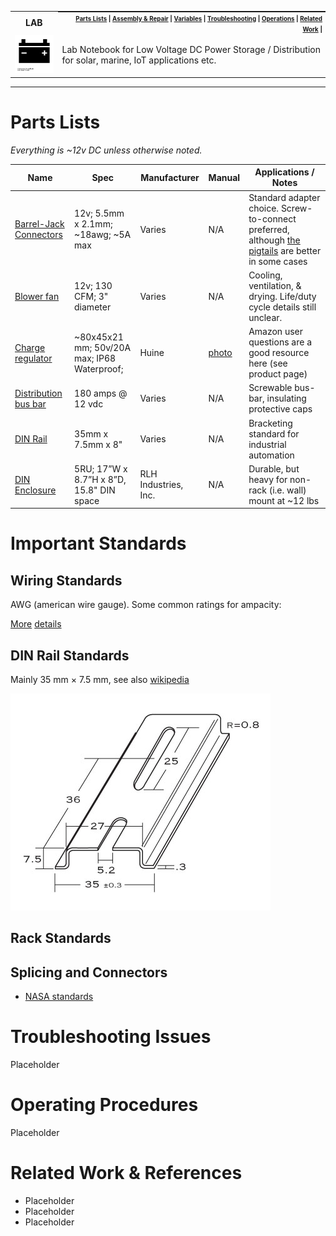 <table>
  <tr><th><strong>LAB</strong></th>
    <th style="padding:0px 5px;text-align:right;float:right;">
      <small><small>
        <a href=#parts-lists>Parts Lists</a> |
        <a href=#system-assembly-repair>Assembly & Repair</a> |
        <a href=#printing-variables>Variables</a> |
        <a href=#troubleshooting-issues>Troubleshooting</a> |
        <a href=#operations>Operations</a> |
        <a href=#related-work-references>Related Work</a> |
      </small><small>
    </th>
  </tr>
  <tr>
    <td width=15%><img src=../img/power.png style="width:150px"></td>
    <td>
    Lab Notebook for Low Voltage DC Power Storage / Distribution for solar, marine, IoT applications etc.
    </td>
  </tr>
</table>

------------

# Parts Lists

*Everything is ~12v DC unless otherwise noted.*

| Name    | Spec | Manufacturer | Manual | Applications / Notes |
|---------|------|--------------|--------|-------|
| [Barrel-Jack Connectors](#https://www.amazon.com/gp/product/B01ER6QWAY) | 12v; 5.5mm x 2.1mm; ~18awg; ~5A max | Varies | N/A | Standard adapter choice.  Screw-to-connect preferred, although [the pigtails](https://www.amazon.com/Pigtail-Female-Connectors-Security-Adapter/dp/B07C7VSRBG) are better in some cases |
| [Blower fan](#https://www.amazon.com/gp/product/B081VBJCW2) | 12v; 130 CFM; 3" diameter | Varies | N/A | Cooling, ventilation,  & drying.  Life/duty cycle details still unclear.  |
| [Charge regulator](#https://www.amazon.com/gp/product/B07CK2PCC7) | ~80x45x21 mm; 50v/20A max; IP68 Waterproof;  | Huine | [photo](img/huine.jpg) | Amazon user questions are a good resource here (see product page) |
| [Distribution bus bar](https://www.amazon.com/gp/product/B07C4W7YKG/) | 180 amps @ 12 vdc | Varies | N/A | Screwable bus-bar, insulating protective caps |
| [DIN Rail](https://www.amazon.com/gp/product/B01JH2RZWC) | 35mm x 7.5mm x 8" | Varies | N/A | Bracketing standard for industrial automation |
| [DIN Enclosure](https://www.amazon.com/dp/B07FTXHZCC) | 5RU; 17”W x 8.7”H x 8”D, 15.8" DIN space | RLH Industries, Inc. | N/A | Durable, but heavy for non-rack (i.e. wall) mount at ~12 lbs |

# Important Standards

## Wiring Standards

AWG (american wire gauge).  Some common ratings for ampacity:

[More](https://www.iconnsystems.com/blog/ampacity) [details]()

## DIN Rail Standards

Mainly 35 mm × 7.5 mm, see also [wikipedia](https://en.wikipedia.org/wiki/DIN_rail)

<img src=img/din-spec.jpg>

## Rack Standards

## Splicing and Connectors

* [NASA standards](https://workmanship.nasa.gov/lib/insp/2%20books/links/sections/407%20Splices.html)

# Troubleshooting Issues

Placeholder

# Operating Procedures

Placeholder

# Related Work & References

* Placeholder
* Placeholder
* Placeholder
